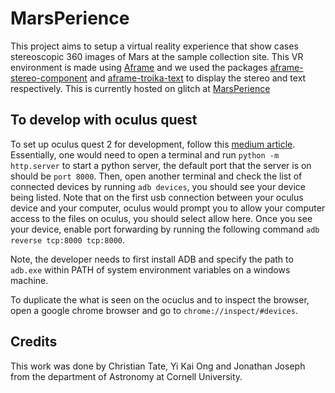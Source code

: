 # MarsPerience

This project aims to setup a virtual reality experience that show cases stereoscopic 360 images of Mars at the sample collection site. This VR environment is made using [Aframe](https://github.com/aframevr/aframe) and we used the packages [aframe-stereo-component](https://github.com/c-frame/aframe-stereo-component?tab=readme-ov-file) and [aframe-troika-text](https://github.com/lojjic/aframe-troika-text) to display the stereo and text respectively. This is currently hosted on glitch at [MarsPerience](https://glitch.com/~marsperience-)


## To develop with oculus quest

To set up oculus quest 2 for development, follow this [medium article](https://medium.com/@mhatrep/setup-a-frame-vr-with-oculus-quest-2-2759a39d597d). Essentially, one would need to open a terminal and run ```python -m http.server``` to start a python server, the default port that the server is on should be ```port 8000```. Then, open another terminal and check the list of connected devices by running ```adb devices```, you should see your device being listed. Note that on the first usb connection between your oculus device and your computer, oculus would prompt you to allow your computer access to the files on oculus, you should select allow here. Once you see your device, enable port forwarding by running the following command ```adb reverse tcp:8000 tcp:8000```.

Note, the developer needs to first install ADB and specify the path to ```adb.exe``` within PATH of system environment variables on a windows machine. 

To duplicate the what is seen on the ocuclus and to inspect the browser, open a google chrome browser and go to ```chrome://inspect/#devices```.

## Credits
This work was done by Christian Tate, Yi Kai Ong and Jonathan Joseph from the department of Astronomy at Cornell University. 
